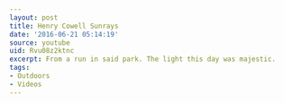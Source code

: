 ```yaml
---
layout: post
title: Henry Cowell Sunrays
date: '2016-06-21 05:14:19'
source: youtube
uid: Rvu08z2ktnc
excerpt: From a run in said park. The light this day was majestic.
tags:
- Outdoors
- Videos
---
```

